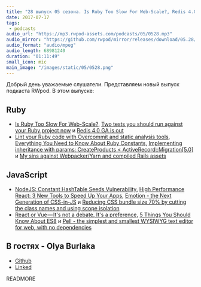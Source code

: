 ```yaml
---
title: "28 выпуск 05 сезона. Is Ruby Too Slow For Web-Scale?, Redis 4.0 GA, NodeJS: Constant HashTable Seeds Vulnerability и прочее"
date: 2017-07-17
tags:
 - podcasts
audio_url: "https://mp3.rwpod-assets.com/podcasts/05/0528.mp3"
audio_mirror: "https://github.com/rwpod/mirror/releases/download/05.28/0528.mp3"
audio_format: "audio/mpeg"
audio_length: 68981240
duration: "01:11:49"
small_icon: mic
main_image: "/images/static/05/0528.png"
---
```


Добрый день уважаемые слушатели. Представляем новый выпуск подкаста RWpod. В этом выпуске:

## Ruby

 - [Is Ruby Too Slow For Web-Scale?](https://www.speedshop.co/2017/07/11/is-ruby-too-slow-for-web-scale.html), [Two tests you should run against your Ruby project now](https://philna.sh/blog/2017/07/12/two-tests-you-should-run-against-your-ruby-project-now/) и [Redis 4.0 GA is out](https://groups.google.com/forum/#!msg/redis-db/5Kh3viziYGQ/58TKLwX0AAAJ)
 - [Lint your Ruby code with Overcommit and static analysis tools](https://medium.com/@kirill_shevch/lint-your-ruby-code-with-overcommit-and-static-analysis-tools-bd36d3147d2e), [Everything You Need to Know About Ruby Constants](http://www.blackbytes.info/2017/07/ruby-constants/), [Implementing inheritance with params: CreateProducts < ActiveRecord::Migration[5.0]](http://rubyblog.pro/2017/07/implementing-inheritance-with-params) и [My sins against Webpacker/Yarn and compiled Rails assets](https://dev.to/dstull/my-sins-against-webpackeryarn-and-compiled-rails-assets)

## JavaScript

 - [NodeJS: Constant HashTable Seeds Vulnerability](https://medium.com/@ahmadbamieh/nodejs-constant-hashtables-seeds-vulnerability-f03bf70e3593), [High Performance React: 3 New Tools to Speed Up Your Apps](https://medium.freecodecamp.org/make-react-fast-again-tools-and-techniques-for-speeding-up-your-react-app-7ad39d3c1b82), [Emotion - the Next Generation of CSS-in-JS](https://medium.com/@tkh44/emotion-ad1c45c6d28b) и [Reducing CSS bundle size 70% by cutting the class names and using scope isolation](https://medium.freecodecamp.org/reducing-css-bundle-size-70-by-cutting-the-class-names-and-using-scope-isolation-625440de600b)
 - [React or Vue — It's not a debate, It's a preference](https://medium.com/@tahnik.mstsn/react-or-vue-its-not-a-debate-it-s-a-preference-ec552da3504f), [5 Things You Should Know About ES8](https://medium.com/@charpeni/5-things-you-should-know-about-es8-e4ccd955d883) и [Pell - the simplest and smallest WYSIWYG text editor for web, with no dependencies](https://jaredreich.com/pell)

## В гостях - Olya Burlaka

 - [Github](https://github.com/scarlet1986)
 - [Linked](https://www.linkedin.com/in/olga-burlaka-a13920101/)

READMORE
